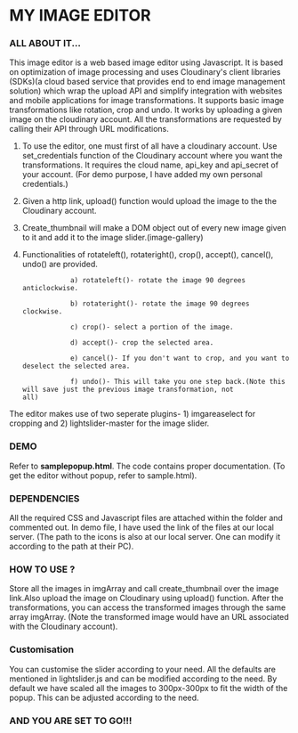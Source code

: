  

# MY IMAGE EDITOR



### ALL ABOUT IT...
This image editor is a web based image editor using Javascript. It is based on optimization of image processing and uses Cloudinary's client libraries (SDKs)(a cloud based service that provides end to end image management solution) which wrap the upload API and simplify integration with websites and mobile applications for image transformations. It supports basic image transformations like rotation, crop and undo. It works by uploading a given image on the cloudinary account. All the transformations are requested by calling their API through URL modifications. 

1) To use the editor, one must first of all have a cloudinary account. Use set_credentials function of the Cloudinary account where you want the transformations. It requires the cloud name, api_key and api_secret of your account. (For demo purpose, I have added my own personal credentials.)

2) Given a http link, upload() function would upload the image to the the Cloudinary account.

3) Create_thumbnail will make a DOM object out of every new image given to it and add it to the image slider.(image-gallery)

4) Functionalities of rotateleft(), rotateright(), crop(), accept(), cancel(), undo() are provided.

                   a) rotateleft()- rotate the image 90 degrees anticlockwise.
                   
                   b) rotateright()- rotate the image 90 degrees clockwise.
                   
                   c) crop()- select a portion of the image.
                   
                   d) accept()- crop the selected area.
                   
                   e) cancel()- If you don't want to crop, and you want to deselect the selected area.
                   
                   f) undo()- This will take you one step back.(Note this will save just the previous image transformation, not                     all)
                   
The editor makes use of two seperate plugins- 1) imgareaselect for cropping and 2) lightslider-master for the image slider. 

### DEMO
Refer to **samplepopup.html**. The code contains proper documentation. (To get the editor without popup, refer to sample.html).

### DEPENDENCIES
All the required CSS and Javascript files are attached within the folder and commented out. In demo file, I have used the link of the files at our local server. (The path to the icons is also at our local server. One can modify it according to the path at their PC).

### HOW TO USE ?
Store all the images in imgArray and call create_thumbnail over the image link.Also upload the image on Cloudinary using upload() function. After the transformations, you can access the transformed images through the same array imgArray. (Note the transformed image would have an URL associated with the Cloudinary account).

### Customisation
You can customise the slider according to your need. All the defaults are mentioned in lightslider.js and can be modified according to the need. 
By default we have scaled all the images to 300px-300px to fit the width of the popup. This can be adjusted according to the need.


### AND YOU ARE SET TO GO!!! 
